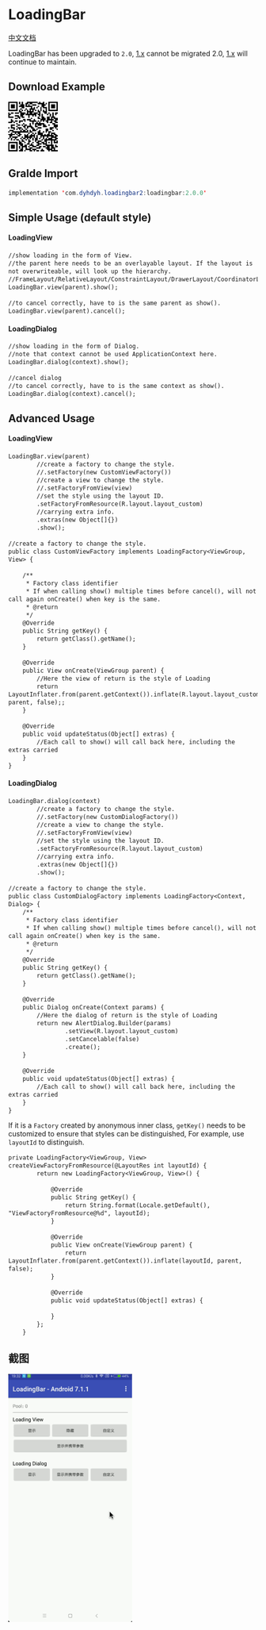 # LoadingBar

[中文文档](README.md)

LoadingBar has been upgraded to `2.0`, [1.x](https://github.com/dengyuhan/LoadingBar/tree/1.x) cannot be migrated 2.0, [1.x](https://github.com/dengyuhan/LoadingBar/tree/1.x) will continue to maintain.

## Download Example
<img src="screenshot/download.png" width="100"/>

## Gralde Import
```java
implementation 'com.dyhdyh.loadingbar2:loadingbar:2.0.0'
```

## Simple Usage (default style)
#### LoadingView
```
//show loading in the form of View.
//the parent here needs to be an overlayable layout. If the layout is not overwriteable, will look up the hierarchy.
//FrameLayout/RelativeLayout/ConstraintLayout/DrawerLayout/CoordinatorLayout/CardView
LoadingBar.view(parent).show();

//to cancel correctly, have to is the same parent as show().
LoadingBar.view(parent).cancel();
```

#### LoadingDialog
```
//show loading in the form of Dialog.
//note that context cannot be used ApplicationContext here.
LoadingBar.dialog(context).show();

//cancel dialog
//to cancel correctly, have to is the same context as show().
LoadingBar.dialog(context).cancel();
```

## Advanced Usage
#### LoadingView

```
LoadingBar.view(parent)
        //create a factory to change the style.
        //.setFactory(new CustomViewFactory())
        //create a view to change the style.
        //.setFactoryFromView(view)
        //set the style using the layout ID.
        .setFactoryFromResource(R.layout.layout_custom)
        //carrying extra info.
        .extras(new Object[]{})
        .show();

//create a factory to change the style.
public class CustomViewFactory implements LoadingFactory<ViewGroup, View> {

    /**
     * Factory class identifier
     * If when calling show() multiple times before cancel(), will not call again onCreate() when key is the same.
     * @return
     */
    @Override
    public String getKey() {
        return getClass().getName();
    }

    @Override
    public View onCreate(ViewGroup parent) {
        //Here the view of return is the style of Loading
        return LayoutInflater.from(parent.getContext()).inflate(R.layout.layout_custom, parent, false);;
    }

    @Override
    public void updateStatus(Object[] extras) {
    	//Each call to show() will call back here, including the extras carried
    }
}
```

#### LoadingDialog

```
LoadingBar.dialog(context)
        //create a factory to change the style.
        //.setFactory(new CustomDialogFactory())
        //create a view to change the style.
        //.setFactoryFromView(view)
        //set the style using the layout ID.
        .setFactoryFromResource(R.layout.layout_custom)
        //carrying extra info.
        .extras(new Object[]{})
        .show();

//create a factory to change the style.
public class CustomDialogFactory implements LoadingFactory<Context, Dialog> {
    /**
     * Factory class identifier
     * If when calling show() multiple times before cancel(), will not call again onCreate() when key is the same.
     * @return
     */
    @Override
    public String getKey() {
        return getClass().getName();
    }

    @Override
    public Dialog onCreate(Context params) {
        //Here the dialog of return is the style of Loading
        return new AlertDialog.Builder(params)
                .setView(R.layout.layout_custom)
                .setCancelable(false)
                .create();
    }

    @Override
    public void updateStatus(Object[] extras) {
    	//Each call to show() will call back here, including the extras carried
    }
}
```

If it is a `Factory` created by anonymous inner class, `getKey()` needs to be customized to ensure that styles can be distinguished, For example, use `layoutId` to distinguish.

```
private LoadingFactory<ViewGroup, View> createViewFactoryFromResource(@LayoutRes int layoutId) {
        return new LoadingFactory<ViewGroup, View>() {

            @Override
            public String getKey() {
                return String.format(Locale.getDefault(), "ViewFactoryFromResource@%d", layoutId);
            }

            @Override
            public View onCreate(ViewGroup parent) {
                return LayoutInflater.from(parent.getContext()).inflate(layoutId, parent, false);
            }

            @Override
            public void updateStatus(Object[] extras) {

            }
        };
    }
```

## 截图
<img src="screenshot/loadingbar.gif" width="250"/>